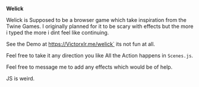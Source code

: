 **Welick**

Welick is Supposed to be a browser game which take inspiration from the 
Twine Games. I originally planned for it to be scary with effects but the more 
i typed the more i dint feel like continuing.

See the Demo at 
	https://Victorxlr.me/welick`
its not fun at all.

Feel free to take it any direction you like
 All the Action happens in `Scenes.js`.

 Feel free to message me to add any effects which would be of help.

JS is weird.


